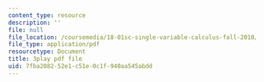 ```yaml
---
content_type: resource
description: ''
file: null
file_location: /coursemedia/18-01sc-single-variable-calculus-fall-2010/7fba208252e1c51e0c1f940aa545abdd_Bv9kVDcj7yo.pdf
file_type: application/pdf
resourcetype: Document
title: 3play pdf file
uid: 7fba2082-52e1-c51e-0c1f-940aa545abdd
---
```

